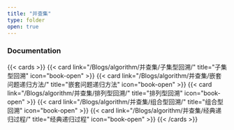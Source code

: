 ```yaml
---
title: "并查集"
type: folder
open: true
---
```


### Documentation

{{< cards >}}
  {{< card link="/Blogs/algorithm/并查集/子集型回溯/" title="子集型回溯" icon="book-open" >}}
  {{< card link="/Blogs/algorithm/并查集/嵌套问题递归方法/" title="嵌套问题递归方法" icon="book-open" >}}
  {{< card link="/Blogs/algorithm/并查集/排列型回溯/" title="排列型回溯" icon="book-open" >}}
  {{< card link="/Blogs/algorithm/并查集/组合型回溯/" title="组合型回溯" icon="book-open" >}}
  {{< card link="/Blogs/algorithm/并查集/经典递归过程/" title="经典递归过程" icon="book-open" >}}
{{< /cards >}}
